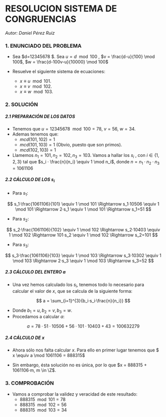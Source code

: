 # RESOLUCION SISTEMA DE CONGRUENCIAS

*Autor: Daniel Pérez Ruiz*

### 1. ENUNCIADO DEL PROBLEMA

* Sea $d=12345678 $. Sea $u=d \mod 100$ , $v = \frac{d-u}{100} \mod 100$, $w = \frac{d-100v-u}{10000} \mod 100$

* Resuelve el siguiente sistema de ecuaciones:
  * $x \equiv u \mod 101$.
  * $x \equiv v \mod 102$.
  * $x \equiv w \mod 103$.



### 2. SOLUCIÓN

##### 2.1 PREPARACIÓN DE LOS DATOS

* Tenemos que $u = 12345678 \mod 100 = 78$, $v = 56$, $w=34$.
* Ademas tenemos que:
  * $mcd(101,102)=1$
  * $mcd(101,103)=1$ (Obvio, puesto que son primos).
  * $mcd(102,103)=1$
* Llamemos $n_1 = 101, n_2 = 102, n_3 = 103$. Vamos a hallar los $s_i$ , con $i \in \left\lbrace 1,2,3 \right\rbrace$ tal que $s_i · \frac{n}{n_i} \equiv 1 \mod n_i$, donde $n = n_1 · n_2 · n_3 = 1061106$

##### 2.2 CÁLCULO DE LOS $s_i$

* Para $s_1$:

$$
s_1·\frac{1061106}{101} \equiv 1 \mod 101 \Rightarrow s_1·10506 \equiv 1 \mod 101 \Rightarrow 2·s_1 \equiv 1 \mod 101 \Rightarrow s_1=51
$$

* Para $s_2$:

$$
s_2·\frac{1061106}{102} \equiv 1 \mod 102 \Rightarrow s_2·10403 \equiv 1 \mod 102 \Rightarrow 101·s_2 \equiv 1 \mod 102 \Rightarrow s_2=101
$$

* Para $s_3$:

$$
s_3·\frac{1061106}{103} \equiv 1 \mod 103 \Rightarrow s_3·10302 \equiv 1 \mod 103 \Rightarrow 2·s_3 \equiv 1 \mod 103 \Rightarrow s_3=52
$$











##### 2.3 CÁLCULO DEL ENTERO $a$

* Una vez hemos calculado los $s_i$, tenemos todo lo necesario para calcular el valor de $x$, que se calcula de la siguiente forma:

$$
a = \sum_{i=1}^{3}{b_i·s_i·\frac{n}{n_i}}
$$

* Donde $b_1 = u, b_2 = v, b_3 = w$.
* Procedamos a calcular $a$:

$$
a=78·51·10506 + 56·101·10403+43=100632279
$$



##### 2.4 CÁLCULO DE $x$

* Ahora sólo nos falta calcular $x$. Para ello en primer lugar tenemos que   $ x \equiv a \mod 1061106 = 888315$

* Sin embargo, ésta solución no es única, por lo que $x = 888315 + 1061106·m, m \in \Z$.



### 3. COMPROBACIÓN

* Vamos a comprobar la validez y veracidad de este resultado:
  * $888315 \mod 101 = 78$
  * $888315 \mod 102 = 56$
  * $888315 \mod 103 = 34$